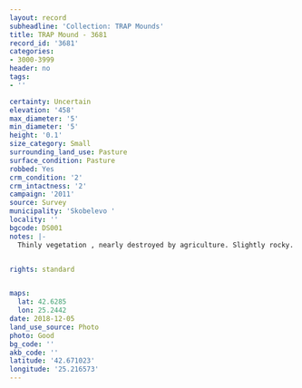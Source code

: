 ```yaml
---
layout: record
subheadline: 'Collection: TRAP Mounds'
title: TRAP Mound - 3681
record_id: '3681'
categories:
- 3000-3999
header: no
tags:
- ''

certainty: Uncertain
elevation: '458'
max_diameter: '5'
min_diameter: '5'
height: '0.1'
size_category: Small
surrounding_land_use: Pasture
surface_condition: Pasture
robbed: Yes
crm_condition: '2'
crm_intactness: '2'
campaign: '2011'
source: Survey
municipality: 'Skobelevo '
locality: ''
bgcode: DS001
notes: |-
  Thinly vegetation , nearly destroyed by agriculture. Slightly rocky. Possibly defunct mound. Appears to be an old robbers trench.


rights: standard


maps:
  lat: 42.6285
  lon: 25.2442
date: 2018-12-05
land_use_source: Photo
photo: Good
bg_code: ''
akb_code: ''
latitude: '42.671023'
longitude: '25.216573'
---
```

